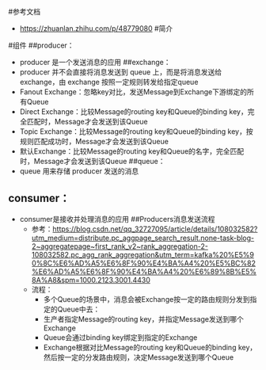 #参考文档
* https://zhuanlan.zhihu.com/p/48779080
#简介

#组件
##producer： 
* producer 是一个发送消息的应用
##exchange：
* producer 并不会直接将消息发送到 queue 上，而是将消息发送给 exchange，由 exchange 按照一定规则转发给指定queue
* Fanout Exchange：忽略key对比，发送Message到Exchange下游绑定的所有Queue
* Direct Exchange：比较Message的routing key和Queue的binding key，完全匹配时，Message才会发送到该Queue
* Topic Exchange：比较Message的routing key和Queue的binding key，按规则匹配成功时，Message才会发送到该Queue
* 默认Exchange：比较Message的routing key和Queue的名字，完全匹配时，Message才会发送到该Queue
##queue： 
* queue 用来存储 producer 发送的消息
## consumer： 
* consumer是接收并处理消息的应用
##Producers消息发送流程
   * 参考：https://blog.csdn.net/qq_32727095/article/details/108032582?utm_medium=distribute.pc_aggpage_search_result.none-task-blog-2~aggregatepage~first_rank_v2~rank_aggregation-2-108032582.pc_agg_rank_aggregation&utm_term=kafka%20%E5%90%8C%E6%AD%A5%E6%8F%90%E4%BA%A4%20%E5%BC%82%E6%AD%A5%E6%8F%90%E4%BA%A4%20%E6%89%8B%E5%8A%A8&spm=1000.2123.3001.4430
   * 流程：
       * 多个Queue的场景中，消息会被Exchange按一定的路由规则分发到指定的Queue中去：
       * 生产者指定Message的routing key，并指定Message发送到哪个Exchange
       * Queue会通过binding key绑定到指定的Exchange
       * Exchange根据对比Message的routing key和Queue的binding key，然后按一定的分发路由规则，决定Message发送到哪个Queue
